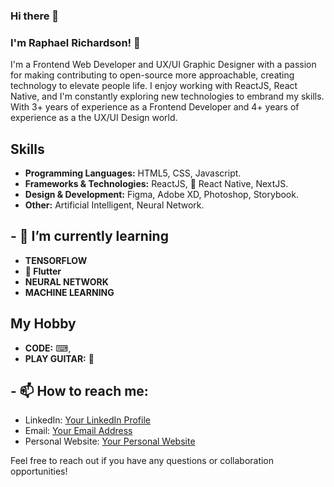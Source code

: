 ### Hi there 👋
### I'm Raphael Richardson! 👋

I'm a Frontend Web Developer and UX/UI Graphic Designer with a passion for making contributing to open-source more approachable, creating technology to elevate people life. I enjoy working with ReactJS, React Native, and I'm constantly exploring new technologies to embrand my skills. With 3+ years of experience as a Frontend Developer and 4+ years of experience as a the UX/UI Design world.

## Skills
- **Programming Languages:** HTML5, CSS, Javascript.
- **Frameworks & Technologies:** ReactJS, 📱 React Native, NextJS.
- **Design & Development:** Figma, Adobe XD, Photoshop, Storybook.
- **Other:** Artificial Intelligent, Neural Network.

 ## - 🌱 I’m currently learning 
 - **TENSORFLOW**
 - **📱 Flutter**
 - **NEURAL NETWORK**
 - **MACHINE LEARNING**

 ## My Hobby
 - **CODE:** ⌨,
 - **PLAY GUITAR:** 🎸


## - 📫 How to reach me: 
- LinkedIn: [Your LinkedIn Profile](https://linkedin.com/in/raprichardson)
- Email: [Your Email Address](raphael.richardson@gmail.com)
- Personal Website: [Your Personal Website](https://raphaelrichardsonb.web.app)

Feel free to reach out if you have any questions or collaboration opportunities!


<!--
**rapric2115/rapric2115** is a ✨ _special_ ✨ repository because its `README.md` (this file) appears on your GitHub profile.

Here are some ideas to get you started:

- 🔭 I’m currently working on ...
- 🌱 I’m currently learning ...
- 👯 I’m looking to collaborate on ...
- 🤔 I’m looking for help with ...
- 💬 Ask me about ...
- 📫 How to reach me: ...
- 😄 Pronouns: ...
- ⚡ Fun fact: ...
-->
